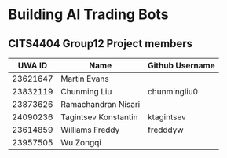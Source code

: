 # Building AI Trading Bots

## CITS4404 Group12 Project members

| UWA ID  | Name | Github Username |
|---------|------|-----------------|
|23621647 |Martin Evans||
|23832119 |Chunming Liu|chunmingliu0|
|23873626 |Ramachandran Nisari||
|24090236 |Tagintsev Konstantin|ktagintsev|
|23614859 |Williams Freddy|fredddyw|
|23957505 |Wu Zongqi||

